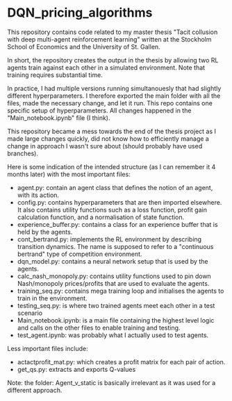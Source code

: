 # DQN_pricing_algorithms
This repository contains code related to my master thesis "Tacit collusion with deep multi-agent reinforcement learning" written at the Stockholm School of Economics and the University of St. Gallen.

In short, the repository creates the output in the thesis by allowing two RL agents train against each other in a simulated environment. Note that training requires substantial time.

In practice, I had multiple versions running simultanouesly that had slightly different hyperparameters. I therefore exported the main folder with all the files, made the necessary change, and let it run. This repo contains one specific setup of hyperparameters. All changes happened in the "Main_notebook.ipynb" file (I think).

This repository became a mess towards the end of the thesis project as I made large changes quickly, did not know how to efficiently manage a change in approach I wasn't sure about (should probably have used branches).

Here is some indication of the intended structure (as I can remember it 4 months later) with the most important files:

* agent.py: contain an agent class that defines the notion of an agent, with its action.
* config.py: contains hyperparameters that are then imported elsewhere. It also contains utility functions such as a loss function, profit gain calculation function, and a normalisation of state function.
* experience_buffer.py: contains a class for an experience buffer that is held by the agents.
* cont_bertrand.py: implements the RL environment by describing transition dynamics. The name is supposed to refer to a "continuous bertrand" type of competition environment.
* dqn_model.py: contains a neural network setup that is used by the agents.
* calc_nash_monopoly.py: contains utility functions used to pin down Nash/monopoly prices/profits that are used to evaluate the agents. 
* training_seq.py: contains mega training loop and initialises the agents to train in the environment.
* testing_seq.py: is where two trained agents meet each other in a test scenario
* Main_notebook.ipynb: is a main file containing the highest level logic and calls on the other files to enable training and testing.
* test_agent.ipynb: was probably what I actually used to test agents.

Less important files include:
* actactprofit_mat.py: which creates a profit matrix for each pair of action.
* get_qs.py: extracts and exports Q-values


Note: the folder: Agent_v_static is basically irrelevant as it was used for a different approach.
